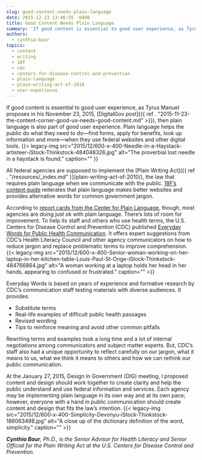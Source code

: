 ```yaml
---
slug: good-content-needs-plain-language
date: 2015-12-23 13:48:55 -0400
title: Good Content Needs Plain Language
summary: 'If good content is essential to good user experience, as Tyrus Manuel proposes in his November 23, 2015, DigitalGov post, then plain language is also part of good user experience. Plain language helps the public do what they need to do&mdash;find forms, apply for benefits, look up information and more&mdash;when they use federal websites and other'
authors:
  - cynthia-baur
topics:
  - content
  - writing
  - 18f
  - cdc
  - centers-for-disease-control-and-prevention
  - plain-language
  - plain-writing-act-of-2010
  - user-experience
---
```


If good content is essential to good user experience, as Tyrus Manuel proposes in his November 23, 2015, [DigitalGov post]({{ ref . "2015-11-23-the-content-corner-good-ux-needs-good-content.md" >}}), then plain language is also part of good user experience. Plain language helps the public do what they need to do—find forms, apply for benefits, look up information and more—when they use federal websites and other digital tools. {{< legacy-img src="2015/12/600-x-400-Needle-in-a-Haystack-artisteer-iStock-Thinkstock-484048326.jpg" alt="The proverbial lost needle in a haystack is found." caption="" }} 

All federal agencies are supposed to implement the [Plain Writing Act]({{ ref . "/resources/_index.md" }})plain-writing-act-of-2010/), the law that requires plain language when we communicate with the public. [18F’s content guide](https://pages.18f.gov/content-guide/plain-language/) reiterates that plain language makes better websites and provides alternative words for common government jargon.

According to [report cards from the Center for Plain Language](http://centerforplainlanguage.org/report-cards/), though, most agencies are doing just ok with plain language. There’s lots of room for improvement. To help its staff and others who use health terms, the U.S. Centers for Disease Control and Prevention (CDC) published [Everyday Words for Public Health Communication](http://www.cdc.gov/healthliteracy/developmaterials/plainlanguage.html). It offers expert suggestions from CDC’s Health Literacy Council and other agency communicators on how to reduce jargon and replace problematic terms to improve comprehension. {{< legacy-img src="2015/12/600-x-400-Senior-woman-working-on-her-laptop-in-her-kitchen-table-Louis-Paul-St-Onge-iStock-Thinkstock-484766864.jpg" alt="A woman working at a laptop holds her head in her hands, appearing to confused or frustrated." caption="" >}} 

Everyday Words is based on years of experience and formative research by CDC’s communication staff testing materials with diverse audiences. It provides:

  * Substitute terms
  * Real-life examples of difficult public health passages
  * Revised wording
  * Tips to reinforce meaning and avoid other common pitfalls

Rewriting terms and examples took a long time and a lot of internal negotiations among communicators and subject matter experts. But, CDC’s staff also had a unique opportunity to reflect carefully on our jargon, what it means to us, what we think it means to others and how we can rethink our public communication.

At the January 27, 2015, Design in Government (DIG) meeting, I proposed content and design should work together to create clarity and help the public understand and use federal information and services. Each agency may be implementing plain language in its own way and at its own pace; however, everyone with a hand in public communication should create content and design that fits the law&#8217;s intention. {{< legacy-img src="2015/12/600-x-400-Simplicity-Devonyu-iStock-Thinkstock-186063498.jpg" alt="A close up of the dictionary definition of the word, simplicity." caption="" >}} 

_**Cynthia Baur**, Ph.D., is the Senior Advisor for Health Literacy and Senior Official for the Plain Writing Act at the U.S. Centers for Disease Control and Prevention._